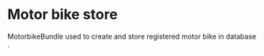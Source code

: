 Motor bike store 
==========

MotorbikeBundle used to create and store registered motor bike in database .
